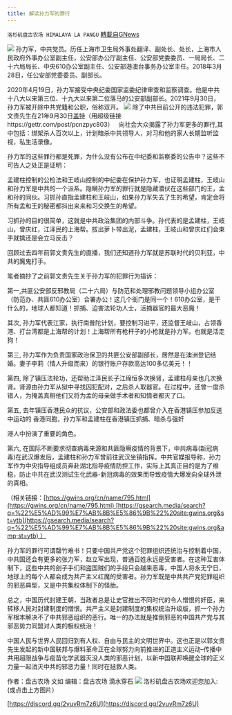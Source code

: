 ```yaml
---
title: 解读孙力军的罪行
---
```

`洛杉矶盘古农场 HIMALAYA LA PANGU` [轉載自GNews](https://gnews.org/zh-hans/1570660/)

![](https://assets.gnews.org/wp-content/uploads/2021/10/图片7-1.jpg)
孙力军，中共党员。历任上海市卫生局外事处翻译、副处长、处长，上海市人民政府外事办公室副主任，公安部办公厅副主任、公安部党委委员、一局局长、二十六局局长、中央610办公室副主任、公安部港澳台事务办公室主任。2018年3月28日，任公安部党委委员、副部长。

2020年4月19日，孙力军接受中央纪委国家监委纪律审查和监察调查。他是中共十八大以来第三位、十九大以来第二位落马的公安部副部长。2021年9月30日，孙力军被开除中共党籍和公职，俗称双开。
![](https://assets.gnews.org/wp-content/uploads/2021/10/图片8-1.jpg)
除了中共目前公开的违法犯罪，郭文贵先生在21年9月30日[盖特](https://gettr.com/post/pcnzpyc803)（用超级链接https://gettr.com/post/pcnzpyc803）   向社会大众揭露了孙力军更多的罪行,其中包括：绑架杀人百次以上，计划暗杀中共领导人，对习和他的家人长期监听监视，私生活录像。

孙力军的这些罪行都是死罪，为什么没有公布在中纪委和监察委的公告中？这些不可告人之处正是证明：

孟建柱控制的公检法和王岐山控制的中纪委在保护孙力军，也证明孟建柱，王岐山和孙力军是中共的一个派系。隐瞒孙力军的罪行就是隐藏潜伏在这些部门的王，孟和孙的同伙。习抓孙直指孟建柱和王岐山，如果孙力军失去了生的希望，肯定会将所有孟和王的秘密都抖出来来和习交换生的希望。

习抓孙的目的很简单，这就是中共政治集团的内部斗争。孙代表的是孟建柱，王岐山，曾庆红，江泽民的上海帮。拔出萝卜带出泥，孟建柱，王岐山和曾庆红们会束手就擒还是会立马反击？

回顾过去四年前郭文贵先生的直播，我们还知道孙力军就是苏联时代的贝利亚，中共的魔鬼打手。

笔者摘抄了之前郭文贵先生关于孙力军的犯罪行为描诉：

第一,共匪公安部反邪教局（二十六局）与防范和处理邪教问题领导小组办公室（防范办、共匪610办公室）合署办公！这几个衙门是同一个！610办公室，是干什么的，地球人都知道！抓捕、迫害法轮功人士，活摘器官的最大恶魔！

其次, 孙力军代表江家，执行南普陀计划，要控制习进平，还监督王岐山，占领香港、打台湾都是上海帮的计划！上海帮所有枪杆子的小枪就是孙力军。也就是活走狗！

第三, 孙力军作为负责国家政治保卫的共匪公安部副部长，居然是在澳洲登记结婚。妻子李莉（情人升级而来）的银行账户存款高达100多亿美元！！

第四, 除了镇压法轮功，还帮助江泽民长子江绵恒多次换肾，孟建柱母亲也几次换肾。肾源由孙力军从狱中寻找囚犯配对，之后杀人取器官。在过程中，还曾一度杀错人，为掩盖真相他们又将为孟的母亲做手术者和知情者都灭了口。

第五, 去年镇压香港民众的抗议，公安部和政法委也都曾介入在香港镇压参加反送中运动的 香港同胞，孙力军和孟建柱在香港镇压抓捕、暗杀与强奸

港人中扮演了重要的角色。

第六, 在国际不断要求彻查病毒来源和共匪隐瞒疫情的背景下，中共病毒(新冠病毒)在武汉爆发后，孟建柱和孙力军曾前往武汉坐镇指挥。中共官媒报导称，孙力军作为中央指导组成员奔赴湖北指导疫情防控工作，实际上其真正目的是为了维稳，防止中共在武汉测试生化武器-新冠病毒的效果而导致疫情大爆发向全球外泄的真相。

（相关链接：[https://gwins.org/cn/name/795.html](https://gwins.org/cn/name/795.html) [https://gsearch.media/search?q=%22%E5%AD%99%E7%AB%8B%E5%86%9B%22%20site:gwins.org&st=ytb](https://gsearch.media/search?q=%22%E5%AD%99%E7%AB%8B%E5%86%9B%22%20site:gwins.org&amp;st=ytb) ）

孙力军的罪行可谓罄竹难书！只要中国共产党这个犯罪组织还统治与控制着中国，中共国还会有更多的张力军，赵立军出现，普通百姓永远是受害者。在这种互害体制下，这些中共的刽子手们和盗国贼们的手段只会越来恶毒，中国人将永无宁日，地球上的每个人都会成为共产主义红魔的受害者。孙力军既是中共共产党犯罪组织的邪恶典型，又是中共集权体制下的怪胎。

总之，中国历代封建王朝，当政者总是让史官推出不同时代的令人憎恨的奸臣，来转移人民对封建制度的憎恨。共产主义是封建制度的集权统治升级版，抓一个孙力军根本解决不了中共邪恶组织的恶行。唯一的办法就是推倒邪恶的中国共产党与其邪恶势力同盟对人类的极权统治！

中国人民与世界人民回归到有人权、自由与民主的文明世界中。这也正是以郭文贵先生发起的新中国联邦与爆料革命正在全球努力向前推进的正道主义运动–传播中共用超限战争与疫苗化学武器灭没人类的邪恶计划，以新中国联邦唤醒全球的正义力量一起消灭中共的邪恶力量！同时在拯救人类。

作者：盘古农场 文如
编辑：盘古农场 滴水穿石
![](https://assets.gnews.org/wp-content/uploads/2021/03/WhatsApp-Image-2021-06-26-at-22.05.30.jpeg)
洛杉矶盘古农场欢迎您加入:(或点击上方图片）

[https://discord.gg/2vuvRm7z6U](https://discord.gg/2vuvRm7z6U)
